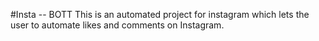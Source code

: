 #Insta -- BOTT
This is an automated project for instagram which lets the user to automate likes and comments on Instagram.

